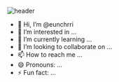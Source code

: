 ![header](https://capsule-render.vercel.app/api?type=waving&color=e6a9b2&height=300&section=header&text=Hi,%20I'm%20@eunchrri%20👋&fontSize=50&fontColor=333333&fontAlignY=40&desc=FullStack%20Developer%20%7C%20React%2C%20JavaScript%2C%20TypeScript%20%7C%20Spring%20Java&descSize=18&descAlign=50&descAlignY=70)





- 👋 Hi, I’m @eunchrri
- 👀 I’m interested in ...
- 🌱 I’m currently learning ...
- 💞️ I’m looking to collaborate on ...
- 📫 How to reach me ...
- 😄 Pronouns: ...
- ⚡ Fun fact: ...

<!---
eunchrri/eunchrri is a ✨ special ✨ repository because its `README.md` (this file) appears on your GitHub profile.
You can click the Preview link to take a look at your changes.
--->
